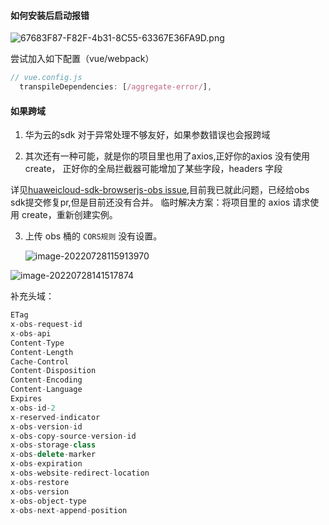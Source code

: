 #### 如何安装后启动报错

![67683F87-F82F-4b31-8C55-63367E36FA9D.png](https://s2.loli.net/2022/06/21/r6A4Ut9hwSgna7y.png)

尝试加入如下配置（vue/webpack）
```` js
// vue.config.js
  transpileDependencies: [/aggregate-error/],
````

#### 如果跨域
1. 华为云的sdk 对于异常处理不够友好，如果参数错误也会报跨域

2. 其次还有一种可能，就是你的项目里也用了axios,正好你的axios 没有使用create， 正好你的全局拦截器可能增加了某些字段，headers 字段

详见[huaweicloud-sdk-browserjs-obs
 issue](https://github.com/huaweicloud/huaweicloud-sdk-browserjs-obs/issues/25),目前我已就此问题，已经给obs sdk提交修复pr,但是目前还没有合并。
 临时解决方案：将项目里的 axios 请求使用 create，重新创建实例。

3. 上传 obs 桶的 `CORS规则` 没有设置。

   ![image-20220728115913970](https://s3.bmp.ovh/imgs/2022/07/28/3e7c6e14590ec6fd.png)



![image-20220728141517874](https://s3.bmp.ovh/imgs/2022/07/28/5968e89330f317d3.png)

补充头域：

```` js
ETag
x-obs-request-id
x-obs-api
Content-Type
Content-Length
Cache-Control
Content-Disposition
Content-Encoding
Content-Language
Expires
x-obs-id-2
x-reserved-indicator
x-obs-version-id
x-obs-copy-source-version-id
x-obs-storage-class
x-obs-delete-marker
x-obs-expiration
x-obs-website-redirect-location
x-obs-restore
x-obs-version
x-obs-object-type
x-obs-next-append-position
````


